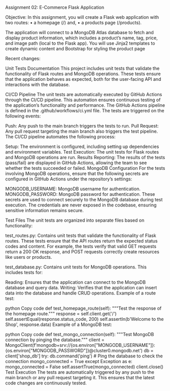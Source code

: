 Assignment 02: E-Commerce Flask Application

Objective: In this assignment, you will create a Flask web application with two routes:
• a homepage (/) and,
• a products page (/products).

The application will connect to a MongoDB Atlas database to fetch and display product
information, which includes a product’s name, tag, price, and image path (local to the
Flask app). You will use Jinja2 templates to create dynamic content and Bootstrap for
styling the product page


Recent changes: 

Unit Tests Documentation
This project includes unit tests that validate the functionality of Flask routes and MongoDB operations. These tests ensure that the application behaves as expected, both for the user-facing API and interactions with the database.

CI/CD Pipeline
The unit tests are automatically executed by GitHub Actions through the CI/CD pipeline. This automation ensures continuous testing of the application’s functionality and performance. The GitHub Actions pipeline is defined in the .github/workflows/ci.yml file. The tests are triggered on the following events:

Push: Any push to the main branch triggers the tests to run.
Pull Request: Any pull request targeting the main branch also triggers the test pipeline.
The CI/CD pipeline automates the following process:

Setup: The environment is configured, including setting up dependencies and environment variables.
Test Execution: The unit tests for Flask routes and MongoDB operations are run.
Results Reporting: The results of the tests (pass/fail) are displayed in GitHub Actions, allowing the team to see whether the tests succeeded or failed.
MongoDB Configuration
For the tests involving MongoDB operations, ensure that the following secrets are configured in GitHub Actions under the repository’s settings:

MONGODB_USERNAME: MongoDB username for authentication.
MONGODB_PASSWORD: MongoDB password for authentication.
These secrets are used to connect securely to the MongoDB database during test execution. The credentials are never exposed in the codebase, ensuring sensitive information remains secure.

Test Files
The unit tests are organized into separate files based on functionality:

test_routes.py: Contains unit tests that validate the functionality of Flask routes. These tests ensure that the API routes return the expected status codes and content. For example, the tests verify that valid GET requests return a 200 OK response, and POST requests correctly create resources like users or products.

test_database.py: Contains unit tests for MongoDB operations. This includes tests for:

Reading: Ensures that the application can connect to the MongoDB database and query data.
Writing: Verifies that the application can insert data into the database and handle CRUD operations.
Example of a route test:

python
Copy code
def test_homepage_route(self):
    """Test the response of the homepage route."""
    response = self.client.get('/')
    self.assertEqual(response.status_code, 200)
    self.assertIn(b'Welcome to the Shop', response.data)
Example of a MongoDB test:

python
Copy code
def test_mongo_connection(self):
    """Test MongoDB connection by pinging the database."""
    client = MongoClient(f'mongodb+srv://{os.environ["MONGODB_USERNAME"]}:{os.environ["MONGODB_PASSWORD"]}@cluster0.mongodb.net')
    db = client['shop_db']
    try:
        db.command('ping')  # Ping the database to check the connection
        mongo_connected = True
    except Exception as e:
        mongo_connected = False
    self.assertTrue(mongo_connected)
    client.close()
Test Execution
The tests are automatically triggered by any push to the main branch or any pull request targeting it. This ensures that the latest code changes are continuously tested.
